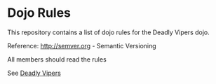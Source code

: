 Dojo Rules
==========

This repository contains a list of dojo rules for the Deadly Vipers dojo.

Reference:
http://semver.org - Semantic Versioning

All members should read the rules

See [Deadly Vipers](https://github.com/deadlyvipers)
